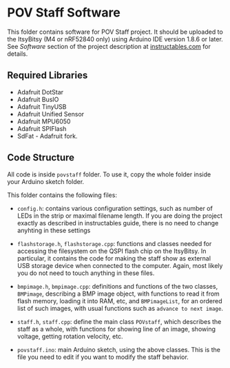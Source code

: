 # POV Staff Software

This folder contains software for POV Staff project.  It should be uploaded
to the ItsyBitsy (M4 or nRF52840 only) using Arduino IDE version 1.8.6 or later.
See *Software* section of the project description at
[instructables.com](http://instructables.com) for details.

## Required Libraries

- Adafruit DotStar
- Adafruit BusIO
- Adafruit TinyUSB
- Adafruit Unified Sensor
- Adafruit MPU6050
- Adafruit SPIFlash
- SdFat - Adafruit fork.

## Code Structure
All code is inside `povstaff` folder. To use it, copy the whole folder inside
your Arduino sketch folder.

This folder contains the following files:

- `config.h`: contains various configuration settings, such as number of
  LEDs in the strip or maximal filename length. If you are doing the project
  exactly as described in instructables guide, there is no need to change anyhting
  in these settings

- `flashstorage.h`, `flashstorage.cpp`: functions and classes needed for
  accessing the filesystem on the QSPI flash chip on the ItsyBitsy. In
  particular, it contains the code for making the staff show as external USB
  storage device when connected to the computer. Again, most likely you do not
  need to touch anything in these files.  

- `bmpimage.h`, `bmpimage.cpp`: definitions and functions of the two classes,
  `BMPimage`, describing a BMP image object, with functions to read it from
  flash memory, loading it into RAM, etc, and `BMPimageList`, for an ordered
  list of such images, with usual functions such as `advance to next image`.

- `staff.h`, `staff.cpp`: define the main class  `POVstaff`, which describes the
  staff as a whole, with functions for showing line of an image, showing voltage, getting rotation velocity, etc.

- `povstaff.ino`: main Arduino sketch, using the above classes. This is the
  file you need to edit if you want to modify the staff behavior.
